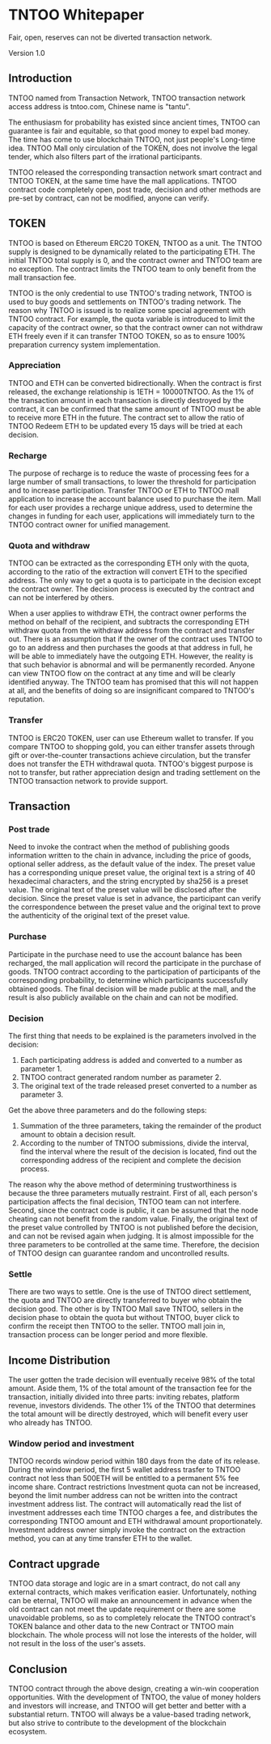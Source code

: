 # TNTOO Whitepaper

Fair, open, reserves can not be diverted transaction network.

Version 1.0


## Introduction

TNTOO named from Transaction Network, TNTOO transaction network access address is tntoo.com, Chinese name is "tantu".

The enthusiasm for probability has existed since ancient times, TNTOO can guarantee is fair and equitable, so that good money to expel bad money. The time has come to use blockchain TNTOO, not just people's Long-time idea. TNTOO Mall only circulation of the TOKEN, does not involve the legal tender, which also filters part of the irrational participants.

TNTOO released the corresponding transaction network smart contract and TNTOO TOKEN, at the same time have the mall applications. TNTOO contract code completely open, post trade, decision and other methods are pre-set by contract, can not be modified, anyone can verify.


## TOKEN

TNTOO is based on Ethereum ERC20 TOKEN, TNTOO as a unit. The TNTOO supply is designed to be dynamically related to the participating ETH. The initial TNTOO total supply is 0, and the contract owner and TNTOO team are no exception. The contract limits the TNTOO team to only benefit from the mall transaction fee.

TNTOO is the only credential to use TNTOO's trading network, TNTOO is used to buy goods and settlements on TNTOO's trading network. The reason why TNTOO is issued is to realize some special agreement with TNTOO contract. For example, the quota variable is introduced to limit the capacity of the contract owner, so that the contract owner can not withdraw ETH freely even if it can transfer TNTOO TOKEN, so as to ensure 100% preparation currency system implementation.

### Appreciation

TNTOO and ETH can be converted bidirectionally. When the contract is first released, the exchange relationship is 1ETH = 10000TNTOO. As the 1% of the transaction amount in each transaction is directly destroyed by the contract, it can be confirmed that the same amount of TNTOO must be able to receive more ETH in the future. The contract set to allow the ratio of TNTOO Redeem ETH to be updated every 15 days will be tried at each decision.

### Recharge

The purpose of recharge is to reduce the waste of processing fees for a large number of small transactions, to lower the threshold for participation and to increase participation. Transfer TNTOO or ETH to TNTOO mall application to increase the account balance used to purchase the item. Mall for each user provides a recharge unique address, used to determine the changes in funding for each user, applications will immediately turn to the TNTOO contract owner for unified management.

### Quota and withdraw

TNTOO can be extracted as the corresponding ETH only with the quota, according to the ratio of the extraction will convert ETH to the specified address. The only way to get a quota is to participate in the decision except the contract owner. The decision process is executed by the contract and can not be interfered by others.

When a user applies to withdraw ETH, the contract owner performs the method on behalf of the recipient, and subtracts the corresponding ETH withdraw quota from the withdraw address from the contract and transfer out. There is an assumption that if the owner of the contract uses TNTOO to go to an address and then purchases the goods at that address in full, he will be able to immediately have the outgoing ETH. However, the reality is that such behavior is abnormal and will be permanently recorded. Anyone can view TNTOO flow on the contract at any time and will be clearly identified anyway. The TNTOO team has promised that this will not happen at all, and the benefits of doing so are insignificant compared to TNTOO's reputation.

### Transfer

TNTOO is ERC20 TOKEN, user can use Ethereum wallet to transfer. If you compare TNTOO to shopping gold, you can either transfer assets through gift or over-the-counter transactions achieve circulation, but the transfer does not transfer the ETH withdrawal quota. TNTOO's biggest purpose is not to transfer, but rather appreciation design and trading settlement on the TNTOO transaction network to provide support.

## Transaction

### Post trade

Need to invoke the contract when the method of publishing goods information written to the chain in advance, including the price of goods, optional seller address, as the default value of the index. The preset value has a corresponding unique preset value, the original text is a string of 40 hexadecimal characters, and the string encrypted by sha256 is a preset value. The original text of the preset value will be disclosed after the decision. Since the preset value is set in advance, the participant can verify the correspondence between the preset value and the original text to prove the authenticity of the original text of the preset value.

### Purchase

Participate in the purchase need to use the account balance has been recharged, the mall application will record the participate in the purchase of goods. TNTOO contract according to the participation of participants of the corresponding probability, to determine which participants successfully obtained goods. The final decision will be made public at the mall, and the result is also publicly available on the chain and can not be modified.

### Decision

The first thing that needs to be explained is the parameters involved in the decision:
1. Each participating address is added and converted to a number as parameter 1.
2. TNTOO contract generated random number as parameter 2.
3. The original text of the trade released preset converted to a number as parameter 3.

Get the above three parameters and do the following steps:
1. Summation of the three parameters, taking the remainder of the product amount to obtain a decision result.
2. According to the number of TNTOO submissions, divide the interval, find the interval where the result of the decision is located, find out the corresponding address of the recipient and complete the decision process.

The reason why the above method of determining trustworthiness is because the three parameters mutually restraint. First of all, each person's participation affects the final decision, TNTOO team can not interfere. Second, since the contract code is public, it can be assumed that the node cheating can not benefit from the random value. Finally, the original text of the preset value controlled by TNTOO is not published before the decision, and can not be revised again when judging. It is almost impossible for the three parameters to be controlled at the same time. Therefore, the decision of TNTOO design can guarantee random and uncontrolled results.

### Settle

There are two ways to settle. One is the use of TNTOO direct settlement, the quota and TNTOO are directly transferred to buyer who obtain the decision good. The other is by TNTOO Mall save TNTOO, sellers in the decision phase to obtain the quota but without TNTOO, buyer click to confirm the receipt then TNTOO to the seller. TNTOO mall join in, transaction process can be longer period and more flexible.

## Income Distribution

The user gotten the trade decision will eventually receive 98% of the total amount. Aside them, 1% of the total amount of the transaction fee for the transaction, initially divided into three parts: inviting rebates, platform revenue, investors dividends. The other 1% of the TNTOO that determines the total amount will be directly destroyed, which will benefit every user who already has TNTOO.

### Window period and investment

TNTOO records window period within 180 days from the date of its release. During the window period, the first 5 wallet address trasfer to TNTOO contract not less than 500ETH will be entitled to a permanent 5% fee income share. Contract restrictions Investment quota can not be increased, beyond the limit number address can not be written into the contract investment address list. The contract will automatically read the list of investment addresses each time TNTOO charges a fee, and distributes the corresponding TNTOO amount and ETH withdrawal amount proportionately. Investment address owner simply invoke the contract on the extraction method, you can at any time transfer ETH to the wallet.


## Contract upgrade

TNTOO data storage and logic are in a smart contract, do not call any external contracts, which makes verification easier. Unfortunately, nothing can be eternal, TNTOO will make an announcement in advance when the old contract can not meet the update requirement or there are some unavoidable problems, so as to completely relocate the TNTOO contract's TOKEN balance and other data to the new Contract or TNTOO main blockchain. The whole process will not lose the interests of the holder, will not result in the loss of the user's assets.


## Conclusion

TNTOO contract through the above design, creating a win-win cooperation opportunities. With the development of TNTOO, the value of money holders and investors will increase, and TNTOO will get better and better with a substantial return. TNTOO will always be a value-based trading network, but also strive to contribute to the development of the blockchain ecosystem.

